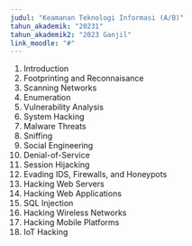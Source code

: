 ```yaml
---
judul: "Keamanan Teknologi Informasi (A/B)"
tahun_akademik: "20231"
tahun_akademik2: "2023 Ganjil"
link_moodle: "#"
---
```


1. Introduction
2. Footprinting and Reconnaisance
3. Scanning Networks
4. Enumeration
5. Vulnerability Analysis
6. System Hacking
7. Malware Threats
8. Sniffing
9. Social Engineering
10. Denial-of-Service
11. Session Hijacking
12. Evading IDS, Firewalls, and Honeypots
13. Hacking Web Servers
14. Hacking Web Applications
15. SQL Injection
16. Hacking Wireless Networks
17. Hacking Mobile Platforms
18. IoT Hacking